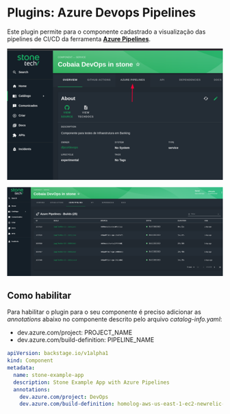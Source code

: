 # Plugins: Azure Devops Pipelines

Este plugin permite para o componente cadastrado a visualização das pipelines de CI/CD da ferramenta [**Azure Pipelines**](https://github.com/backstage/backstage/blob/master/plugins/azure-devops/README.md#azure-pipelines).

!['azure-pipelines-1'](./img/plugin-azure-pipelines-1.png)

!['azure-pipelines-2'](./img/plugin-azure-pipelines-2.png)

## Como habilitar

Para habilitar o plugin para o seu componente é preciso adicionar as *annotations* abaixo no componente descrito pelo arquivo *catalog-info.yaml*:
- dev.azure.com/project: PROJECT_NAME
- dev.azure.com/build-definition: PIPELINE_NAME

```yaml
apiVersion: backstage.io/v1alpha1
kind: Component
metadata:
  name: stone-example-app
  description: Stone Example App with Azure Pipelines
  annotations:
    dev.azure.com/project: DevOps
    dev.azure.com/build-definition: homolog-aws-us-east-1-ec2-newrelic-agent-camel
```
